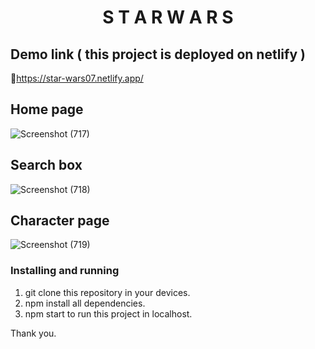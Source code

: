 <h1 align="center">S T A R  W A R S</h1>

## Demo link ( this project is deployed on netlify )

🔗https://star-wars07.netlify.app/

## Home page

![Screenshot (717)](https://user-images.githubusercontent.com/73214085/120091110-91437500-c125-11eb-9b54-c0a8cc860c8e.png)

## Search box 

![Screenshot (718)](https://user-images.githubusercontent.com/73214085/120091106-8e488480-c125-11eb-8087-d925d2d95104.png)

## Character page

![Screenshot (719)](https://user-images.githubusercontent.com/73214085/120091113-930d3880-c125-11eb-8b53-89bdf0156303.png)

### Installing and running 

1. git clone this repository in your devices.
2. npm install all dependencies. 
3. npm start to run this project in localhost.


Thank you.

